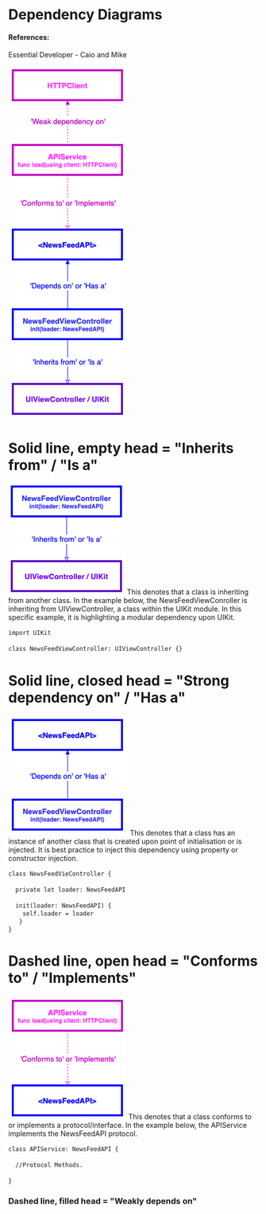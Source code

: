 # Dependency Diagrams
#### References:
Essential Developer - Caio and Mike

![Dependency Diagram](/DependencyDiagramExample.png)




# Solid line, empty head = "Inherits from" / "Is a"
![Inherits From](/InheritsFrom.png)
This denotes that a class is inheriting from another class. In the example below, the NewsFeedViewConroller is inheriting from UIViewController, a class within the UIKit module. In this specific example, it is highlighting a modular dependency upon UIKit.

```
import UIKit

class NewsFeedViewController: UIViewController {}
```



# Solid line, closed head = "Strong dependency on" / "Has a"
![Depends On](/DependsOn.png)
This denotes that a class has an instance of another class that is created upon point of initialisation or is injected. It is best practice to inject this dependency using property or constructor injection.

```
class NewsFeedVieController {

  private let loader: NewsFeedAPI
  
  init(loader: NewsFeedAPI) {
    self.loader = loader 
   }
}
```



# Dashed line, open head = "Conforms to" / "Implements"
![Depends On](/ConformsTo.png)
This denotes that a class conforms to or implements a protocol/interface. In the example below, the APIService implements the NewsFeedAPI protocol.
```
class APIService: NewsFeedAPI {

  //Protocol Methods.

}
```



### Dashed line, filled head = "Weakly depends on"


